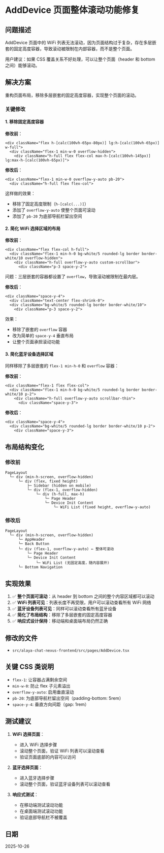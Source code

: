 # AddDevice 页面整体滚动功能修复

## 问题描述

AddDevice 页面中的 WiFi 列表无法滚动，因为页面结构过于复杂，存在多层嵌套的固定高度容器，导致滚动被限制在内部容器，而不是整个页面。

用户建议：如果 CSS 覆盖关系不好处理，可以让整个页面（header 和 bottom 之间）能够滚动。

## 解决方案

重构页面布局，移除多层嵌套的固定高度容器，实现整个页面的滚动。

### 关键修改

#### 1. **移除固定高度容器**

**修改前**：
```tsx
<div className="flex h-[calc(100vh-65px-80px)] lg:h-[calc(100vh-65px)] w-full">
  <div className="flex-1 min-w-0 overflow-hidden">
    <div className="h-full flex flex-col max-h-[calc(100vh-145px)] lg:max-h-[calc(100vh-65px)]">
```

**修改后**：
```tsx
<div className="flex-1 min-w-0 overflow-y-auto pb-20">
  <div className="h-full flex flex-col">
```

这样做的效果：
- 移除了固定高度限制（`h-[calc(...)]`）
- 添加了 `overflow-y-auto` 使整个页面可滚动
- 添加了 `pb-20` 为底部导航栏留出空间

#### 2. **简化 WiFi 选择区域的布局**

**修改前**：
```tsx
<div className="flex flex-col h-full">
  <div className="flex-1 min-h-0 bg-white/5 rounded-lg border border-white/10 overflow-hidden">
    <div className="h-full overflow-y-auto custom-scrollbar">
      <div className="p-3 space-y-2">
```

问题：三层嵌套的容器都设置了 `overflow`，导致滚动被限制在最内层。

**修改后**：
```tsx
<div className="space-y-4">
  <div className="text-center flex-shrink-0">
  <div className="bg-white/5 rounded-lg border border-white/10">
    <div className="p-3 space-y-2">
```

效果：
- 移除了嵌套的 `overflow` 容器
- 改为简单的 `space-y-4` 垂直布局
- 让整个页面承担滚动功能

#### 3. **简化蓝牙设备选择区域**

同样移除了多层嵌套的 `flex-1 min-h-0` 和 `overflow` 容器：

**修改前**：
```tsx
<div className="flex-1 flex flex-col">
  <div className="flex-1 min-h-0 bg-white/5 rounded-lg border border-white/10 p-2">
    <div className="h-full overflow-y-auto scrollbar-thin">
      <div className="space-y-3">
```

**修改后**：
```tsx
<div className="space-y-4">
  <div className="bg-white/5 rounded-lg border border-white/10 p-2">
    <div className="space-y-3">
```

## 布局结构变化

### 修改前
```
PageLayout
  └─ div (min-h-screen, overflow-hidden)
      └─ div (flex, fixed height)
          ├─ Sidebar (hidden on mobile)
          └─ div (flex-1, overflow-hidden)
              └─ div (h-full, max-h)
                  └─ Page Header
                  └─ Device Init Content
                      └─ WiFi List (fixed height, overflow-y-auto)
```

### 修改后
```
PageLayout
  └─ div (min-h-screen, overflow-hidden)
      └─ AppHeader
      └─ Back Button
      └─ div (flex-1, overflow-y-auto) ← 整体可滚动
          └─ Page Header
          └─ Device Init Content
              └─ WiFi List (无固定高度，随内容展开)
      └─ Bottom Navigation
```

## 实现效果

1. ✅ **整个页面可滚动**：从 header 到 bottom 之间的整个内容区域都可以滚动
2. ✅ **WiFi 列表可见**：列表长度不再受限，用户可以滚动查看所有 WiFi 网络
3. ✅ **蓝牙设备列表可见**：同样可以滚动查看所有蓝牙设备
4. ✅ **简化了布局结构**：移除了多层嵌套的固定高度容器
5. ✅ **响应式设计保持**：移动端和桌面端布局仍然正确

## 修改的文件

- `src/alaya-chat-nexus-frontend/src/pages/AddDevice.tsx`

## 关键 CSS 类说明

- `flex-1`: 让容器占满剩余空间
- `min-w-0`: 防止 flex 子元素溢出
- `overflow-y-auto`: 启用垂直滚动
- `pb-20`: 为底部导航栏留出空间（padding-bottom: 5rem）
- `space-y-4`: 垂直方向间距（gap: 1rem）

## 测试建议

1. **WiFi 选择页面**：
   - 进入 WiFi 选择步骤
   - 滚动整个页面，验证 WiFi 列表可以滚动查看
   - 验证页面底部的内容可以访问

2. **蓝牙选择页面**：
   - 进入蓝牙选择步骤
   - 滚动整个页面，验证蓝牙设备列表可以滚动查看

3. **响应式测试**：
   - 在移动端测试滚动功能
   - 在桌面端测试滚动功能
   - 验证底部导航栏不被覆盖

## 日期

2025-10-26
